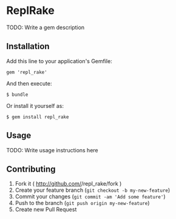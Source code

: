 # ReplRake

TODO: Write a gem description

## Installation

Add this line to your application's Gemfile:

    gem 'repl_rake'

And then execute:

    $ bundle

Or install it yourself as:

    $ gem install repl_rake

## Usage

TODO: Write usage instructions here

## Contributing

1. Fork it ( http://github.com/<my-github-username>/repl_rake/fork )
2. Create your feature branch (`git checkout -b my-new-feature`)
3. Commit your changes (`git commit -am 'Add some feature'`)
4. Push to the branch (`git push origin my-new-feature`)
5. Create new Pull Request
